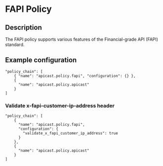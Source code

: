 # FAPI Policy

## Description

The FAPI policy supports various features of the Financial-grade API (FAPI) standard.

## Example configuration

```
"policy_chain": [
    { "name": "apicast.policy.fapi", "configuration": {} },
    {
      "name": "apicast.policy.apicast"
    }
]
```

### Validate x-fapi-customer-ip-address header

```
"policy_chain": [
    {
      "name": "apicast.policy.fapi",
      "configuration": {
        "validate_x_fapi_customer_ip_address": true
      }
    },
    {
      "name": "apicast.policy.apicast"
    }
]
```
